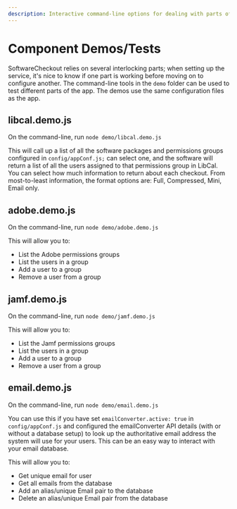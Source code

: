 ```yaml
---
description: Interactive command-line options for dealing with parts of the app
---
```


# Component Demos/Tests

SoftwareCheckout relies on several interlocking parts; when setting up the service, it's nice to know if one part is working before moving on to configure another. The command-line tools in the `demo` folder can be used to test different parts of the app. The demos use the same configuration files as the app.

## libcal.demo.js

On the command-line, run `node demo/libcal.demo.js`

This will call up a list of all the software packages and permissions groups configured in `config/appConf.js;` can select one, and the software will return a list of all the users assigned to that permissions group in LibCal. You can select how much information to return about each checkout. From most-to-least information, the format options are: Full, Compressed, Mini, Email only.

## adobe.demo.js

On the command-line, run `node demo/adobe.demo.js`

This will allow you to:

* List the Adobe permissions groups
* List the users in a group
* Add a user to a group
* Remove a user from a group

## jamf.demo.js

On the command-line, run `node demo/jamf.demo.js`

This will allow you to:

* List the Jamf permissions groups
* List the users in a group
* Add a user to a group
* Remove a user from a group

## email.demo.js

On the command-line, run `node demo/email.demo.js`

You can use this if you have set `emailConverter.active: true` in `config/appConf.js` and configured the emailConverter API details (with or without a database setup) to look up the authoritative email address the system will use for your users. This can be an easy way to interact with your email database.

This will allow you to:

* Get unique email for user&#x20;
* Get all emails from the database
* Add an alias/unique Email pair to the database
* Delete an alias/unique Email pair from the database
